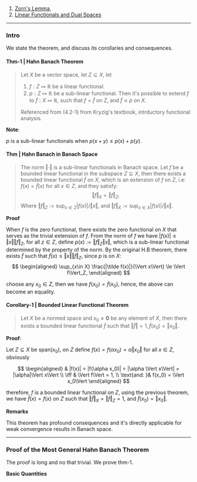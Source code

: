 1. [Zorn's Lemma](Zorn's%20Lemma.md), 
2. [Linear Functionals and Dual Spaces](Linear%20Functionals%20and%20Dual%20Spaces.md)

---
### **Intro**

We state the theorem, and discuss its corollaries and consequences. 

#### **Thm-1 | Hahn Banach Theorem**
> Let $X$ be a vector space, let $Z\subseteq X$, let 
> 1. $f: Z\mapsto \mathbb R$ be a linear functional. 
> 2. $p:Z\mapsto \mathbb R$ be a sub-linear functional.
> Then it's possible to extend $f$ to $\tilde f: X\mapsto \mathbb R$, such that $f = \tilde f$ on $Z$, and $\tilde f \le p$ on $X$. 
> 
> Referenced from (4.2-1) from Kryzig's textbook, intrductory functional analysis. 

**Note**:

$p$ is a sub-linear functionals when $p(x + y) \le p(x) + p(y)$. 


#### **Thm | Hahn Banach in Banach Space**
> The norm $\Vert \cdot\Vert$ is a sub-linear functionals in Banach space. Let $f$ be a bounded linear functional in the subspace $Z\subseteq X$, then there exists a bounded linear functional $\tilde f$ on $X$, which is an extension of $f$ on $Z$, i.e: $f(x) = \tilde f(x)$ for all $x \in Z$, and they satisfy: 
> $$
>   \Vert f\Vert_X = \Vert f\Vert_Z,
> $$
> Where $\Vert f\Vert_Z := \sup_{x\in Z}|f(x)|/\Vert x\Vert$, and $\Vert f\Vert_X := \sup_{x\in X} |f(x)|/\Vert x\Vert$. 

**Proof**

When $f$ is the zero functional, there exists the zero functional on $X$ that serves as the trivial extension of $f$. From the norm of $f$ we have $|f(x)| \le \Vert x\Vert \Vert f\Vert_Z$, for all $z \in Z$, define $p(x) := \Vert f\Vert_Z \Vert x\Vert$, which is a sub-linear functional determined by the property of the norm. By the original H.B theorem, there exists $\tilde f$ such that $\tilde f(x) \le \Vert x\Vert \Vert f\Vert_Z$, since $p$ is on $X$: 
$$
\begin{aligned}
    \sup_{x\in X} \frac{|\tilde f(x)|}{\Vert x\Vert} \le \Vert f\Vert_Z, 
\end{aligned}
$$

choose any $x_0\in Z$, then we have $f(x_0) = \tilde f(x_0)$, hence, the above can become an equality. 


#### **Corollary-1 | Bounded Linear Functional Theorem**
> Let $X$ be a normed space and $x_0 \neq \mathbf 0$ be any element of $X$, then there exists a bounded linear functional $\tilde f$ such that $\Vert \tilde f\Vert = 1, \tilde f(x_0) = \Vert x_0\Vert$. 

**Proof**: 

Let $Z\subseteq X$ be $\text{span}(x_0)$, on $Z$ define $f(x) = f(\alpha x_0)= \alpha \Vert x_0\Vert$ for all $x\in Z$, obviously

$$
\begin{aligned}
    & |f(x)| = |f(\alpha x_0)| = |\alpha \Vert x\Vert| = |\alpha|\Vert x\Vert
    \\
    \iff 
    & \Vert f\Vert = 1, 
    \\
    \text{and: }& f(x_0) = \Vert x_0\Vert
\end{aligned}
$$

therefore, $f$ is a bounded linear functional on $Z$, using the previous theorem, we have $\tilde f(x) = f(x)$ on $Z$ such that $\Vert \tilde f\Vert_X = \Vert f\Vert_Z = 1$, and $\tilde f(x_0) = \Vert x_0\Vert$. 


**Remarks**

This theorem has profound consequences and it's directly applicable for weak convergence results in Banach space. 


---
### **Proof of the Most General Hahn Banach Theorem**

The proof is long and no that trivial. We prove thm-1. 

**Basic Quantities**


